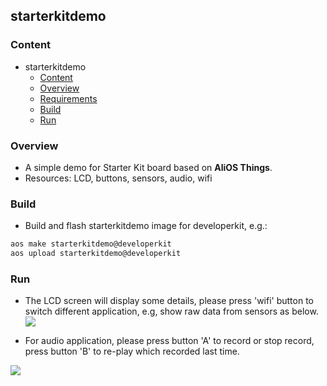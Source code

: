 ## starterkitdemo

### Content
- starterkitdemo
    - [Content](#content)
    - [Overview](#overview)
    - [Requirements](#requirements)
    - [Build](#build)
    - [Run](#run)

### Overview

* A simple demo for Starter Kit board based on **AliOS Things**.
* Resources: LCD, buttons, sensors, audio, wifi  



### Build

* Build and flash starterkitdemo image for developerkit, e.g.:  

```sh
aos make starterkitdemo@developerkit
aos upload starterkitdemo@developerkit
```

### Run

* The LCD screen will display some details, please press 'wifi' button to switch different application, e.g, show raw data from sensors as below.   
![](https://img.alicdn.com/tfs/TB1xyotlYPpK1RjSZFFXXa5PpXa-744-992.jpg)


* For audio application, please press button 'A' to record or stop record, press button 'B' to re-play which recorded last time.

![](https://img.alicdn.com/tfs/TB1vYoxl4TpK1RjSZFMXXbG_VXa-744-992.jpg)

